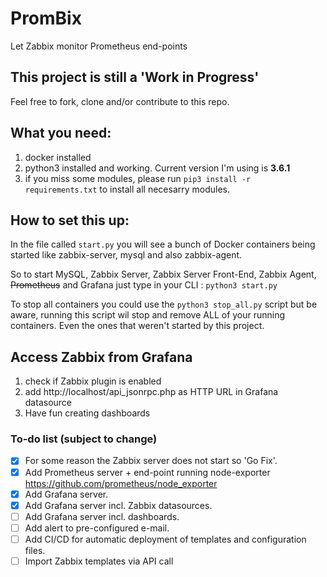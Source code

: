 # PromBix

Let Zabbix monitor Prometheus end-points

## This project is still a 'Work in Progress'

Feel free to fork, clone and/or contribute to this repo.

## What you need:

1. docker installed
2. python3 installed and working. Current version I'm using is **3.6.1** 
3. if you miss some modules, please run `pip3 install -r requirements.txt` to install all necesarry modules.

## How to set this up:

In the file called `start.py` you will see a bunch of Docker containers being started like zabbix-server, mysql and also zabbix-agent.

So to start MySQL, Zabbix Server, Zabbix Server Front-End, Zabbix Agent, ~~Prometheus~~ and Grafana just type in your CLI : `python3 start.py`

To stop all containers you could use the `python3 stop_all.py` script but be aware, running this script wil stop and remove ALL of your running containers. Even the ones that weren't started by this project.

## Access Zabbix from Grafana

1. check if Zabbix plugin is enabled
2. add http://localhost/api_jsonrpc.php as HTTP URL in Grafana datasource
3. Have fun creating dashboards

### To-do list (subject to change)

- [x] For some reason the Zabbix server does not start so 'Go Fix'.
- [x] Add Prometheus server + end-point running node-exporter https://github.com/prometheus/node_exporter
- [x] Add Grafana server.
- [x] Add Grafana server incl. Zabbix datasources.
- [ ] Add Grafana server incl. dashboards.
- [ ] Add alert to pre-configured e-mail.
- [ ] Add CI/CD for automatic deployment of templates and configuration files.
- [ ] Import Zabbix templates via API call